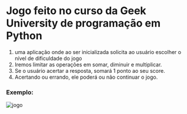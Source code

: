 # Jogo feito no curso da Geek University de programação em Python

1. uma aplicação onde ao ser inicializada solicita ao usuário escolher o nível de
   dificuldade do jogo 
2. Iremos limitar as operações em somar, diminuir e multiplicar.
3. Se o usuário acertar a resposta, somará 1 ponto ao seu score.
4. Acertando ou errando, ele poderá ou não continuar o jogo.

###  Exemplo:
![jogo](https://user-images.githubusercontent.com/79551562/157936564-8ae2f758-be72-43fa-a623-1f248894de2f.png)
